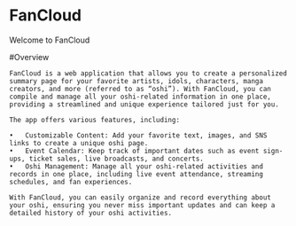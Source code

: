 # FanCloud

Welcome to FanCloud

#Overview

    FanCloud is a web application that allows you to create a personalized summary page for your favorite artists, idols, characters, manga creators, and more (referred to as “oshi”). With FanCloud, you can compile and manage all your oshi-related information in one place, providing a streamlined and unique experience tailored just for you.

    The app offers various features, including:

    •	Customizable Content: Add your favorite text, images, and SNS links to create a unique oshi page.
	•	Event Calendar: Keep track of important dates such as event sign-ups, ticket sales, live broadcasts, and concerts.
	•	Oshi Management: Manage all your oshi-related activities and records in one place, including live event attendance, streaming schedules, and fan experiences.

    With FanCloud, you can easily organize and record everything about your oshi, ensuring you never miss important updates and can keep a detailed history of your oshi activities.
